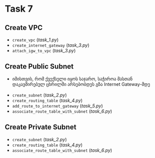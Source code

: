 # Task 7

## Create VPC

-   `create_vpc` (_task_1.py_)
-   `create_internet_gateway` (_task_3.py_)
-   `attach_igw_to_vpc` (_task_3.py_)

## Create Public Subnet

-   იმისთვის, რომ ქვექსელი იყოს საჯარო, საჭიროა მასთან დაკავშირებულ ცხრილში არსებობდეს გზა Internet Gateway-მდე
    <br>
    <br>
-   `create_subnet` (_task_2.py_)
-   `create_routing_table` (_task_4.py_)
-   `add_route_to_internet_gateway` (_task_5.py_)
-   `associate_route_table_with_subnet` (_task_6.py_)

## Create Private Subnet

-   `create_subnet` (_task_2.py_)
-   `create_routing_table` (_task_4.py_)
-   `associate_route_table_with_subnet` (_task_6.py_)
